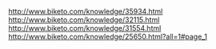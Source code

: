 http://www.biketo.com/knowledge/35934.html
http://www.biketo.com/knowledge/32115.html
http://www.biketo.com/knowledge/31554.html
http://www.biketo.com/knowledge/25650.html?all=1#page_1

